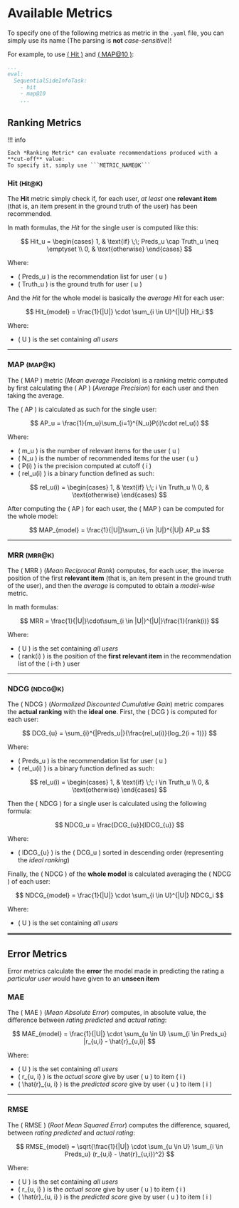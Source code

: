 # Available Metrics

To specify one of the following metrics as metric in the `.yaml` file, you can simply use its name 
(The parsing is **not** *case-sensitive*)!

For example, to use [\( Hit \)](#hit-hitk) and [\( MAP@10 \)](#map-mapk):

```yaml title="Example using Hit and MAP@10"
...
eval:
  SequentialSideInfoTask:
    - hit
    - map@10
    ...
```

## Ranking Metrics

!!! info

    Each *Ranking Metric* can evaluate recommendations produced with a **cut-off** value:
    To specify it, simply use ```METRIC_NAME@K```

### Hit <small>(Hit@K)</small>

The **Hit** metric simply check if, for each user, *at least* one **relevant item** (that is, an item present
in the ground truth of the user) has been recommended.

In math formulas, the *Hit* for the single user is computed like this:

$$
Hit_u = \begin{cases}
1, & \text{if} \;\; Preds_u \cap Truth_u \neq \emptyset \\ 
0, & \text{otherwise}
\end{cases}
$$

Where:

- \( Preds_u \) is the recommendation list for user \( u \)
- \( Truth_u \) is the ground truth for user \( u \)

And the *Hit* for the whole model is basically the *average Hit* for each user:

$$
Hit_{model} = \frac{1}{|U|} \cdot \sum_{i \in U}^{|U|} Hit_i
$$

Where:

- \( U \) is the set containing *all users*

---

### MAP <small>(MAP@K)</small>


The \( MAP \) metric (*Mean average Precision*) is a ranking metric computed by first calculating the \( AP \)
(*Average Precision*) for each user and then taking the average.

The \( AP \) is calculated as such for the single user:

$$
AP_u = \frac{1}{m_u}\sum_{i=1}^{N_u}P(i)\cdot rel_u(i)
$$

Where:

- \( m_u \) is the number of relevant items for the user \( u \)
- \( N_u \) is the number of recommended items for the user \( u \)
- \( P(i) \) is the precision computed at cutoff \( i \)
- \( rel_u(i) \) is a binary function defined as such:

$$
rel_u(i) = \begin{cases}
1, & \text{if} \;\; i \in Truth_u \\ 
0, & \text{otherwise}
\end{cases}
$$

After computing the \( AP \) for each user, the \( MAP \) can be computed for the whole model:

$$
MAP_{model} = \frac{1}{|U|}\sum_{i \in |U|}^{|U|} AP_u
$$

---

### MRR <small>(MRR@K)</small>

The \( MRR \) (*Mean Reciprocal Rank*) computes, for each user, the inverse position of the first **relevant item**
(that is, an item present in the ground truth of the user), and then the *average* is computed to obtain a *model-wise*
metric.

In math formulas:

$$
MRR = \frac{1}{|U|}\cdot\sum_{i \in |U|}^{|U|}\frac{1}{rank(i)}
$$

Where:

- \( U \) is the set containing *all users*
- \( rank(i) \) is the position of the **first relevant item** in the recommendation list of the \( i-th \) user

---

### NDCG <small>(NDCG@K)</small>

The \( NDCG \) (*Normalized Discounted Cumulative Gain*) metric compares the **actual ranking** with the
**ideal one**. First, the \( DCG \) is computed for each user:

$$
DCG_{u} = \sum_{i}^{|Preds_u|}{\frac{rel_u(i)}{log_2(i + 1)}}
$$

Where:

- \( Preds_u \) is the recommendation list for user \( u \)
- \( rel_u(i) \) is a binary function defined as such:

$$
rel_u(i) = \begin{cases}
1, & \text{if} \;\; i \in Truth_u \\ 
0, & \text{otherwise}
\end{cases}
$$

Then the \( NDCG \) for a single user is calculated using the following formula:

$$
NDCG_u = \frac{DCG_{u}}{IDCG_{u}}
$$

Where:

- \( IDCG_{u} \) is the \( DCG_u \) sorted in descending order (representing the *ideal ranking*)


Finally, the \( NDCG \) of the **whole model** is calculated averaging the \( NDCG \) of each user:

$$
NDCG_{model} = \frac{1}{|U|} \cdot \sum_{i \in U}^{|U|} NDCG_i
$$

Where:

- \( U \) is the set containing *all users*


<hr style="border:2px solid gray">


## Error Metrics

Error metrics calculate the **error** the model made in predicting the rating a *particular user* would have 
given to an **unseen item**

### MAE

The \( MAE \) (*Mean Absolute Error*) computes, in absolute value, the difference between *rating predicted* and
*actual rating*:

$$
MAE_{model} = \frac{1}{|U|} \cdot \sum_{u \in U} \sum_{i \in Preds_u} |r_{u,i} - \hat{r}_{u,i}|
$$

Where:

- \( U \) is the set containing *all users*
- \( r_{u, i} \) is the *actual score* give by user \( u \) to item \( i \)
- \( \hat{r}_{u, i} \) is the *predicted score* give by user \( u \) to item \( i \)


---

### RMSE

The \( RMSE \) (*Root Mean Squared Error*) computes the difference, squared, between *rating predicted* and
*actual rating*:

$$
RMSE_{model} = \sqrt{\frac{1}{|U|} \cdot \sum_{u \in U} \sum_{i \in Preds_u} (r_{u,i} - \hat{r}_{u,i})^2}
$$

Where:

- \( U \) is the set containing *all users*
- \( r_{u, i} \) is the *actual score* give by user \( u \) to item \( i \)
- \( \hat{r}_{u, i} \) is the *predicted score* give by user \( u \) to item \( i \)
